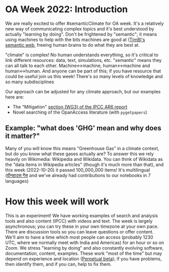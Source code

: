 # OA Week 2022: Introduction

We are really excited to offer #semanticClimate for OA week. It's a relatively new way of communicating complex topics and 
it's best understood by actually "learning by doing". Don't be frightened by "semantic"; it means using machines to help
with the bits machines are good at ([TimBl's semantic web](https://en.wikipedia.org/wiki/Semantic_Web), freeing human brains to do what they are best at. 

"climate" is complex! No human understands everything, so it's critical to link different resources: data, text, simulations, etc. "semantic" means they can all talk to each other. Machine<->machine, human<->machine and human<->human. And anyone can be part of this; if you have resource that could be useful  join us this week! There's so many levels of knowledge and so many subdisciplines

Our approach can be adjusted for any climate approach, but our examples here are:
* The "Mitigation" [section (WG3) of the IPCC AR6 report](https://www.ipcc.ch/report/ar6/wg3/)
* Novel searching of the OpanAccess literature (with `pygetpapers`)

## Example: "what does 'GHG' mean and why does it matter?"
 
Many of you will know this means "Greenhouse Gas" in a climate context, but do you know what these gases actually are? 
To answer this we rely heavily on Wikimedia: Wikipedia and Wikidata. You can think of Wikidata as the "data items in Wikipedia articles" (though it's much more than that), and this week (2022-10-20) it passed 100_000_000 items! It's multilingual ([ग्रीनहाउस गैस](https://hi.wikipedia.org/wiki/%E0%A4%97%E0%A5%8D%E0%A4%B0%E0%A5%80%E0%A4%A8%E0%A4%B9%E0%A4%BE%E0%A4%89%E0%A4%B8_%E0%A4%97%E0%A5%88%E0%A4%B8) and we've already had contributions to our notebooks in 7 languages)

# How this week will work

This is an experiment! We have working examples of search and analysis tools and also content (IPCC) with videos and text. The week is largely asynchronous; you can try these in your own timezone at your own pace. There are discussion tools so you can leave questions or offer content. We'll aim to have a time which most people can access (probably 1230 UTC, where we normally meet with India and Americas) for an hour or so on Zoom. We stress "learning by doing" and also constantly evolving software, documentation, content, examples. These work "most of the time" but may depend on experience and location ([Perpetual beta](https://en.wikipedia.org/wiki/Perpetual_beta)); if you have problems, then identify them, and if you can, help to fix them.

